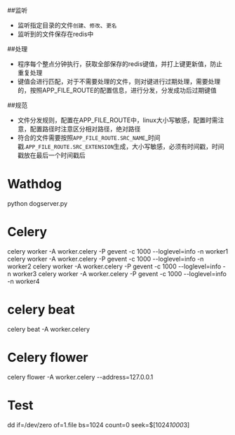 

##监听
- 监听指定目录的文件`创建`、`修改`、`更名`
- 监听到的文件保存在redis中

##处理
- 程序每个整点分钟执行，获取全部保存的redis键值，并打上键更新值，防止重复处理
- 键值会进行匹配，对于不需要处理的文件，则对键进行过期处理，需要处理的，按照APP_FILE_ROUTE的配置信息，进行分发，分发成功后过期键值


##规范
- 文件分发规则，配置在APP_FILE_ROUTE中，linux大小写敏感，配置时需注意，配置路径时注意区分相对路径，绝对路径
- 符合的文件需要按照`APP_FILE_ROUTE.SRC_NAME`_时间戳.`APP_FILE_ROUTE.SRC_EXTENSION`生成，大小写敏感，必须有时间戳，时间戳放在最后一个时间戳后




# Wathdog
python dogserver.py

# Celery

celery worker -A worker.celery  -P gevent -c 1000 --loglevel=info -n worker1
celery worker -A worker.celery  -P gevent -c 1000 --loglevel=info -n worker2
celery worker -A worker.celery  -P gevent -c 1000 --loglevel=info -n worker3
celery worker -A worker.celery  -P gevent -c 1000 --loglevel=info -n worker4

# celery beat
celery beat -A worker.celery

# Celery flower
celery flower -A worker.celery --address=127.0.0.1



# Test
dd if=/dev/zero of=1.file bs=1024 count=0 seek=$[1024*1000*3]
